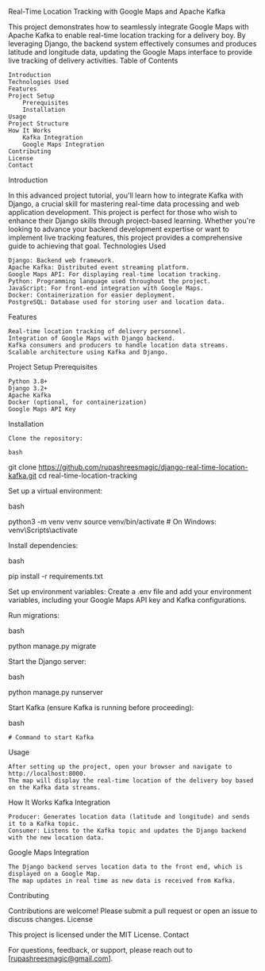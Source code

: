 Real-Time Location Tracking with Google Maps and Apache Kafka

This project demonstrates how to seamlessly integrate Google Maps with Apache Kafka to enable real-time location tracking for a delivery boy. By leveraging Django, the backend system effectively consumes and produces latitude and longitude data, updating the Google Maps interface to provide live tracking of delivery activities.
Table of Contents

    Introduction
    Technologies Used
    Features
    Project Setup
        Prerequisites
        Installation
    Usage
    Project Structure
    How It Works
        Kafka Integration
        Google Maps Integration
    Contributing
    License
    Contact

Introduction

In this advanced project tutorial, you'll learn how to integrate Kafka with Django, a crucial skill for mastering real-time data processing and web application development. This project is perfect for those who wish to enhance their Django skills through project-based learning. Whether you're looking to advance your backend development expertise or want to implement live tracking features, this project provides a comprehensive guide to achieving that goal.
Technologies Used

    Django: Backend web framework.
    Apache Kafka: Distributed event streaming platform.
    Google Maps API: For displaying real-time location tracking.
    Python: Programming language used throughout the project.
    JavaScript: For front-end integration with Google Maps.
    Docker: Containerization for easier deployment.
    PostgreSQL: Database used for storing user and location data.

Features

    Real-time location tracking of delivery personnel.
    Integration of Google Maps with Django backend.
    Kafka consumers and producers to handle location data streams.
    Scalable architecture using Kafka and Django.

Project Setup
Prerequisites

    Python 3.8+
    Django 3.2+
    Apache Kafka
    Docker (optional, for containerization)
    Google Maps API Key

Installation

    Clone the repository:

    bash

git clone https://github.com/rupashreesmagic/django-real-time-location-kafka.git
cd real-time-location-tracking

Set up a virtual environment:

bash

python3 -m venv venv
source venv/bin/activate  # On Windows: venv\Scripts\activate

Install dependencies:

bash

pip install -r requirements.txt

Set up environment variables: Create a .env file and add your environment variables, including your Google Maps API key and Kafka configurations.

Run migrations:

bash

python manage.py migrate

Start the Django server:

bash

python manage.py runserver

Start Kafka (ensure Kafka is running before proceeding):

bash

    # Command to start Kafka

Usage

    After setting up the project, open your browser and navigate to http://localhost:8000.
    The map will display the real-time location of the delivery boy based on the Kafka data streams.

How It Works
Kafka Integration

    Producer: Generates location data (latitude and longitude) and sends it to a Kafka topic.
    Consumer: Listens to the Kafka topic and updates the Django backend with the new location data.

Google Maps Integration

    The Django backend serves location data to the front end, which is displayed on a Google Map.
    The map updates in real time as new data is received from Kafka.

Contributing

Contributions are welcome! Please submit a pull request or open an issue to discuss changes.
License

This project is licensed under the MIT License.
Contact

For questions, feedback, or support, please reach out to [rupashreesmagic@gmail.com].



